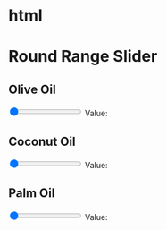 # html
<!DOCTYPE html>
<html>
<head>
<meta name="viewport" content="width=device-width, initial-scale=1">
<style>
.slidecontainer {
    width: 100%;
}

.slider {
    -webkit-appearance: none;
    width: 30%;
    height: 15px;
    border-radius: 5px;
    background: #d3d3d3;
    outline: none;
    opacity: 0.7;
    -webkit-transition: .2s;
    transition: opacity .2s;
}

.slider:hover {
    opacity: 1;
}

.slider::-webkit-slider-thumb {
    -webkit-appearance: none;
    appearance: none;
    width: 25px;
    height: 25px;
    border-radius: 50%;
    background: #4CAF50;
    cursor: pointer;
}

.slider::-moz-range-thumb {
    width: 25px;
    height: 25px;
    border-radius: 50%;
    background: #4CAF50;
    cursor: pointer;
}
</style>
</head>
<body>

<h1>Round Range Slider</h1>

<div class="slidecontainer">
  <h2>Olive Oil</h2>
  <input type="range" min="0" max="100" value="0" class="slider" id="myRange">
  Value: <span id="demo"></span>
</div>

<div class="slidecontainer2">
  <h2>Coconut Oil</h2>
  <input type="range" min="0" max="100" value="0" class="slider" id="myRange2">
  Value: <span id="demo2"></span>
</div>

<div class="slidecontainer3">
  <h2>Palm Oil</h2>
  <input type="range" min="0" max="100" value="0" class="slider" id="myRange3">
  Value: <span id="demo3"></span>
</div>

<script>
var slider = document.getElementById("myRange");
var output = document.getElementById("demo");
output.innerHTML = slider.value;

var slider2 = document.getElementById("myRange2");
var output2 = document.getElementById("demo2");
output2.innerHTML = slider2.value;

var slider3 = document.getElementById("myRange3");
var output3 = document.getElementById("demo3");
output3.innerHTML = slider3.value;

slider.oninput = function() {
  output.innerHTML = this.value;
  // output2.innerHTML = 100 - this.value;
  // myRange2.value = 100 - this.value;
  adjust();
}

slider2.oninput = function() {
  output2.innerHTML = this.value;
}

slider3.oninput = function() {
  output3.innerHTML = this.value;
}

function adjust() {

  var val1 = 0;
  var val2 = 0;
  var val3 = 0;

  val1 = parseFloat(output.innerHTML);
  val2 = parseFloat(output2.innerHTML);
  val3 = parseFloat(output3.innerHTML);

  total = val1 + val2 + val3;

  if(total > 100) {

    // alert("greater than 100");

    var used = output.innerHTML;
    var free = 100 - used;
    var addl = val2 + val3;

    var r1 = (val1 / addl) * free; 
    var r2 = (val2 / addl) * free;
                
    // alert("r1 =" + r1);
    
    output2.innerHTML = r1;
    myRange2.value = r1;

    output3.innerHTML = r2;
    myRange3.value = r2;	
    }
}


</script>

</body>
</html>
